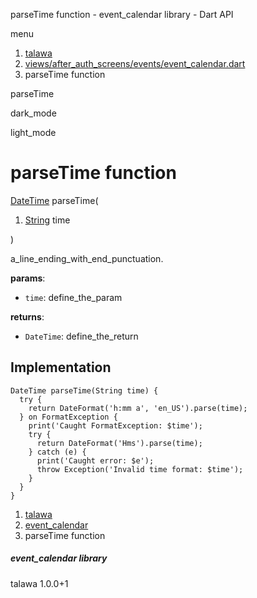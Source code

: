 




parseTime function - event\_calendar library - Dart API







menu

1. [talawa](../index.html)
2. [views/after\_auth\_screens/events/event\_calendar.dart](../file-___home_harshil_Desktop_open-source_palisadoes_talawa_lib_views_after_auth_screens_events_event_calendar/)
3. parseTime function

parseTime


dark\_mode

light\_mode




# parseTime function


[DateTime](https://api.flutter.dev/flutter/dart-core/DateTime-class.html)
parseTime(

1. [String](https://api.flutter.dev/flutter/dart-core/String-class.html) time

)

a\_line\_ending\_with\_end\_punctuation.

**params**:

* `time`: define\_the\_param

**returns**:

* `DateTime`: define\_the\_return

## Implementation

```
DateTime parseTime(String time) {
  try {
    return DateFormat('h:mm a', 'en_US').parse(time);
  } on FormatException {
    print('Caught FormatException: $time');
    try {
      return DateFormat('Hms').parse(time);
    } catch (e) {
      print('Caught error: $e');
      throw Exception('Invalid time format: $time');
    }
  }
}
```

 


1. [talawa](../index.html)
2. [event\_calendar](../file-___home_harshil_Desktop_open-source_palisadoes_talawa_lib_views_after_auth_screens_events_event_calendar/)
3. parseTime function

##### event\_calendar library





talawa
1.0.0+1






